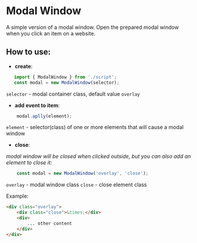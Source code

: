 # Modal Window

   A simple version of a modal window.  Open the prepared modal window when you click an item on a website.
   
## How to use:
- **create**:
```javascript
   import { ModalWindow } from './script';
   const modal = new ModalWindow(selector);
```
`selector` - modal container class, default value `overlay`
- **add event to item**:
```javascript
    modal.aplly(element);
```
`element` - selector(class) of one or more elements that will cause a modal window
- **close**:

_modal window will be closed when clicked outside, but you can also add an element to close it:_
```javascript
    const modal = new ModalWindow('overlay', 'close');
```
`overlay` - modal window class
`close` - close element class

Example:
```html
<div class="overlay">
    <div class="close">&times;</div>
    <div>
        ... other content
    </div>
</div>
```
